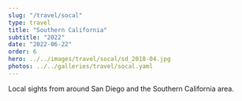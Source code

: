 ```yaml
---
slug: "/travel/socal"
type: travel
title: "Southern California"
subtitle: "2022"
date: "2022-06-22"
order: 6
hero: ../../images/travel/socal/sd_2018-04.jpg
photos: ../../galleries/travel/socal.yaml
---
```


Local sights from around San Diego and the Southern California area.
